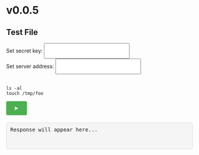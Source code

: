 <style>
        button {
            padding: 10px 20px;
            font-size: 16px;
            cursor: pointer;
            background-color: #4CAF50;
            color: white;
            border: none;
            border-radius: 4px;
        }
        input {
            padding: 10px;
            font-size: 16px;
        }
        button:hover {
            background-color: #45a049;
        }
        #response {
            margin-top: 20px;
            padding: 10px;
            border: 1px solid #ddd;
            border-radius: 4px;
            min-height: 50px;
            font-family: monospace;
            white-space: pre-wrap;
            background-color: #f5f5f5;
        }
        #codesnippet {
            width: 30%;
            float: left;
        }
</style>

<script>
        async function setServerAddress() {
            localStorage.setItem("serverAddress", document.getElementById("serverAddress").value)
        }
        async function setSecretKey() {
            localStorage.setItem("secretKey", document.getElementById("secretKey").value)
        }

        async function sendRequest() {
            try {
                const preContent = document.getElementById('codesnippet').textContent;
                const firstLine = preContent.trim().split('\n')[0];

                const response = await fetch(localStorage.getItem("serverAddress") + "query", {
                    method: 'POST',
                    headers: {
                        'Content-Type': 'application/json'
                    },
                    body: JSON.stringify({
                        filename: "index.md",
                        snippet_id: firstLine,
                        secret_key: localStorage.getItem("secretKey")
                    })
                });
                const data = await response.json();

                if (data["output"]) {
                    document.getElementById('response').innerHTML = data["output"]
                }
                else {
                    // secretKey is probably wrong so set empty
                    document.getElementById('response').innerHTML = ""
                }

            } catch (error) {
                document.getElementById('response').innerText = 'Error: ' + error.message;
            }
        }
</script>

# v0.0.5

## Test File

<label for="secretKey">Set secret key: </label> <input type="text" onblur="setSecretKey()" id="secretKey" /><br />
<label for="serverAddress">Set server address: </label> <input type="text" onblur="setServerAddress()" id="serverAddress" /><br /><br />

``` id="1234"
ls -al
touch /tmp/foo
```

<button onclick="sendRequest()">&#9658;</button>
<div id="response">Response will appear here...</div>
